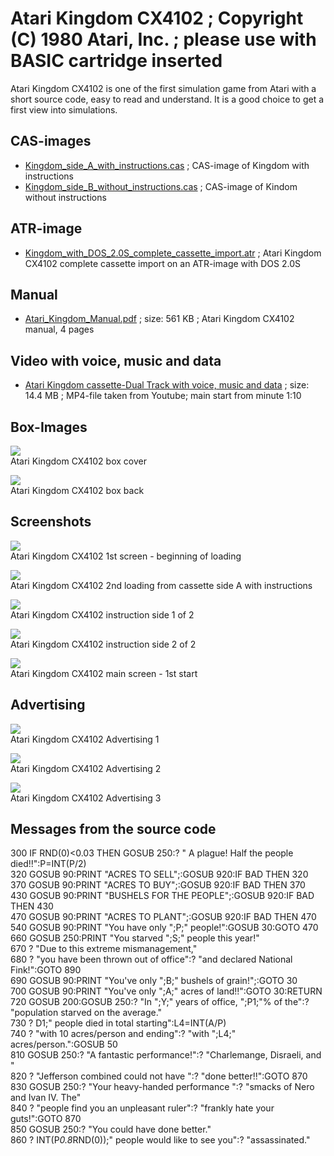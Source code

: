 # Atari Kingdom CX4102 ; Copyright (C) 1980 Atari, Inc. ; please use with BASIC cartridge inserted  
Atari Kingdom CX4102 is one of the first simulation game from Atari with a short source code, easy to read and understand. It is a good choice to get a first view into simulations.  
## CAS-images  
- [Kingdom_side_A_with_instructions.cas](attachments/Kingdom_side_A_with_instructions.cas) ; CAS-image of Kingdom with instructions  
- [Kingdom_side_B_without_instructions.cas](attachments/Kingdom_side_B_without_instructions.cas) ; CAS-image of Kindom without instructions  
## ATR-image  
- [Kingdom_with_DOS_2.0S_complete_cassette_import.atr](attachments/Kingdom_with_DOS_2.0S_complete_cassette_import.atr) ; Atari Kingdom CX4102 complete cassette import on an ATR-image with DOS 2.0S  
## Manual  
- [Atari_Kingdom_Manual.pdf](attachments/Atari_Kingdom_Manual.pdf) ; size: 561 KB ; Atari Kingdom CX4102 manual, 4 pages  
## Video with voice, music and data  
- [Atari Kingdom cassette-Dual Track with voice, music and data](attachments/Atari_Kingdom-Dual_Track.mp4) ; size: 14.4 MB ; MP4-file taken from Youtube; main start from minute 1:10  
## Box-Images  
![](attachments/Atari_Kingdom_Cover_1.jpg)  
Atari Kingdom CX4102 box cover   
  
![](attachments/Atari_Kingdom_Back_1.jpg)  
Atari Kingdom CX4102 box back   
  
## Screenshots  
![](attachments/1.jpg)  
Atari Kingdom CX4102 1st screen - beginning of loading   
  
![](attachments/2.jpg)  
Atari Kingdom CX4102 2nd loading from cassette side A with instructions   
  
![](attachments/3.jpg)  
Atari Kingdom CX4102 instruction side 1 of 2   
  
![](attachments/4.jpg)  
Atari Kingdom CX4102 instruction side 2 of 2   
  
![](attachments/5.jpg)  
Atari Kingdom CX4102 main screen - 1st start  
## Advertising  
![](attachments/Advertising1.jpg)  
Atari Kingdom CX4102 Advertising 1  
  
![](attachments/Advertising4.png)  
Atari Kingdom CX4102 Advertising 2  
  
![](attachments/Advertising3.jpg)  
Atari Kingdom CX4102 Advertising 3  
## Messages from the source code  
300 IF RND(0)<0.03 THEN GOSUB 250:? " A plague! Half the people died!!":P=INT(P/2)  
320 GOSUB 90:PRINT "ACRES TO SELL";:GOSUB 920:IF BAD THEN 320  
370 GOSUB 90:PRINT "ACRES TO BUY";:GOSUB 920:IF BAD THEN 370  
430 GOSUB 90:PRINT "BUSHELS FOR THE PEOPLE";:GOSUB 920:IF BAD THEN 430  
470 GOSUB 90:PRINT "ACRES TO PLANT";:GOSUB 920:IF BAD THEN 470  
540 GOSUB 90:PRINT "You have only ";P;" people!":GOSUB 30:GOTO 470  
660 GOSUB 250:PRINT "You starved ";S;" people this year!"  
670 ? "Due to this extreme mismanagement,"  
680 ? "you have been thrown out of office":? "and declared National Fink!":GOTO 890  
690 GOSUB 90:PRINT "You've only ";B;" bushels of grain!";:GOTO 30  
700 GOSUB 90:PRINT "You've only ";A;" acres of land!!":GOTO 30:RETURN   
720 GOSUB 200:GOSUB 250:? "In ";Y;" years of office, ";P1;"% of the":? "population starved on the average."  
730 ? D1;" people died in total starting":L4=INT(A/P)  
740 ? "with 10 acres/person and ending":? "with ";L4;" acres/person.":GOSUB 50  
810 GOSUB 250:? "A fantastic performance!":? "Charlemange, Disraeli, and "  
820 ? "Jefferson combined could not have ":? "done better!!":GOTO 870  
830 GOSUB 250:? "Your heavy-handed performance ":? "smacks of Nero and Ivan IV. The"  
840 ? "people find you an unpleasant ruler":? "frankly hate your guts!":GOTO 870  
850 GOSUB 250:? "You could have done better."  
860 ? INT(P*0.8*RND(0));" people would like to see you":? "assassinated."  
